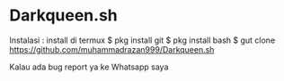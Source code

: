 # Darkqueen.sh
Instalasi : install di termux 
$ pkg install git
$ pkg install bash
$ gut clone https://github.com/muhammadrazan999/Darkqueen.sh

Kalau ada bug report ya ke Whatsapp saya
